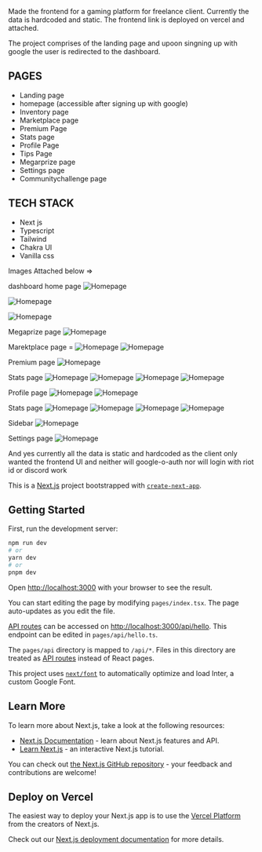 
Made the frontend for a gaming platform for freelance client. Currently the data is hardcoded and static. The frontend link is deployed on vercel and attached. 

The project comprises of the landing page and upoon singning up with google the user is redirected to the dashboard. 


## PAGES 
- Landing page
- homepage (accessible after signing up with google)
- Inventory page
- Marketplace page
- Premium Page
- Stats page
- Profile Page
- Tips Page
- Megarprize page
- Settings page
- Communitychallenge page


## TECH STACK
- Next js
- Typescript
- Tailwind
- Chakra UI
- Vanilla css

Images Attached below => 

dashboard home page
![Homepage](https://live.staticflickr.com/65535/52884326663_a08fb8d5ea_z.jpg)

![Homepage](https://live.staticflickr.com/65535/52884255630_419fb5fc59_z.jpg)

![Homepage](https://live.staticflickr.com/65535/52883884196_26169df3fd_z.jpg)



Megaprize page 
![Homepage](https://live.staticflickr.com/65535/52883884241_8ea2cffe11_z.jpg)


Marektplace page = 
![Homepage](https://live.staticflickr.com/65535/52883300672_dfbf4715df_z.jpg)
![Homepage](https://live.staticflickr.com/65535/52883884336_278f2fef88_z.jpg)


Premium page 
![Homepage](https://live.staticflickr.com/65535/52883884416_9505164e77_z.jpg)


Stats page 
![Homepage](https://live.staticflickr.com/65535/52883300807_59b4358ce9_z.jpg)
![Homepage](https://live.staticflickr.com/65535/52884326918_a2bf1836cc_z.jpg)
![Homepage](https://live.staticflickr.com/65535/52883884486_6b90bec0f1_z.jpg)
![Homepage](https://live.staticflickr.com/65535/52883300897_b8c3c498cd_z.jpg)


Profile page 
![Homepage](https://live.staticflickr.com/65535/52884045354_2c6ae97a72_z.jpg)
![Homepage](https://live.staticflickr.com/65535/52883884511_210f89a7bc_z.jpg)


Stats page
![Homepage](https://live.staticflickr.com/65535/52884255950_2b3bc6a4cb_z.jpg)
![Homepage](https://live.staticflickr.com/65535/52883884526_117b10e64d_z.jpg)
![Homepage](https://live.staticflickr.com/65535/52884327088_2e7bb9c017_z.jpg)
![Homepage](https://live.staticflickr.com/65535/52884045389_63a1f45617_z.jpg)


Sidebar
![Homepage](https://live.staticflickr.com/65535/52883300972_da6112598f_z.jpg)


Settings page
![Homepage](https://live.staticflickr.com/65535/52884256050_e0d3db92ee_z.jpg)


And yes currently all the data is static and hardcoded as the client only wanted the frontend UI and neither will google-o-auth nor will login with riot id or discord work





This is a [Next.js](https://nextjs.org/) project bootstrapped with [`create-next-app`](https://github.com/vercel/next.js/tree/canary/packages/create-next-app).

## Getting Started

First, run the development server:

```bash
npm run dev
# or
yarn dev
# or
pnpm dev
```

Open [http://localhost:3000](http://localhost:3000) with your browser to see the result.

You can start editing the page by modifying `pages/index.tsx`. The page auto-updates as you edit the file.

[API routes](https://nextjs.org/docs/api-routes/introduction) can be accessed on [http://localhost:3000/api/hello](http://localhost:3000/api/hello). This endpoint can be edited in `pages/api/hello.ts`.

The `pages/api` directory is mapped to `/api/*`. Files in this directory are treated as [API routes](https://nextjs.org/docs/api-routes/introduction) instead of React pages.

This project uses [`next/font`](https://nextjs.org/docs/basic-features/font-optimization) to automatically optimize and load Inter, a custom Google Font.

## Learn More

To learn more about Next.js, take a look at the following resources:

- [Next.js Documentation](https://nextjs.org/docs) - learn about Next.js features and API.
- [Learn Next.js](https://nextjs.org/learn) - an interactive Next.js tutorial.

You can check out [the Next.js GitHub repository](https://github.com/vercel/next.js/) - your feedback and contributions are welcome!

## Deploy on Vercel

The easiest way to deploy your Next.js app is to use the [Vercel Platform](https://vercel.com/new?utm_medium=default-template&filter=next.js&utm_source=create-next-app&utm_campaign=create-next-app-readme) from the creators of Next.js.

Check out our [Next.js deployment documentation](https://nextjs.org/docs/deployment) for more details.
